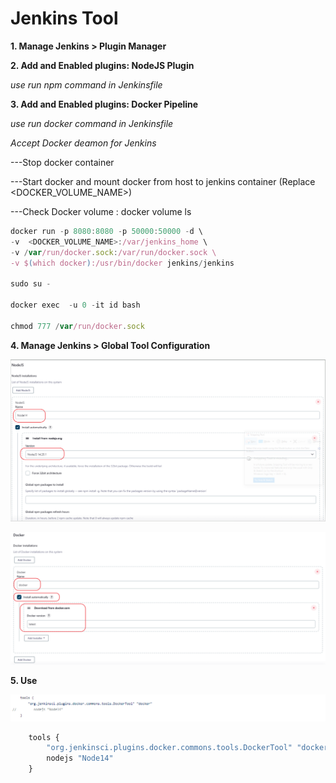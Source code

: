 # Jenkins Tool

**1. Manage Jenkins > Plugin Manager**

**2. Add and Enabled plugins: NodeJS Plugin**

*use run npm command in Jenkinsfile*

**3. Add and Enabled plugins: Docker Pipeline**

*use run docker command in Jenkinsfile*

*Accept Docker deamon for Jenkins* 

---Stop docker container

---Start docker and mount docker from host to jenkins container (Replace <DOCKER_VOLUME_NAME>)

---Check Docker volume : docker volume ls

```js
docker run -p 8080:8080 -p 50000:50000 -d \
-v  <DOCKER_VOLUME_NAME>:/var/jenkins_home \
-v /var/run/docker.sock:/var/run/docker.sock \
-v $(which docker):/usr/bin/docker jenkins/jenkins

sudo su -

docker exec  -u 0 -it id bash

chmod 777 /var/run/docker.sock
```

**4. Manage Jenkins > Global Tool Configuration**

![Nodejs](/assets/Nodejs-jenkins.PNG "Nodejs")

![Docker](/assets/docker-jenkins.PNG "Docker")

**5. Use**

![Nodejs](/assets/use-in-jenkinsfile.PNG "Nodejs")

```js
    tools {
        "org.jenkinsci.plugins.docker.commons.tools.DockerTool" "docker"
        nodejs "Node14"
    }
```
